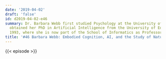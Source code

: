 ```yaml
---
date: '2019-04-02'
draft: 'false'
id: d2019-04-02-e46
summary: Dr. Barbara Webb first studied Psychology at the University of Sydney. She
  obtained her PhD in Artificial Intelligence from the University of Edinburgh in
  1993, where she is now part of the School of Informatics as Professor of Biorobotics.
title: '#46 Barbara Webb: Embodied Cognition, AI, and the Study of Natural Cognition'
---
```

{{< episode >}}
